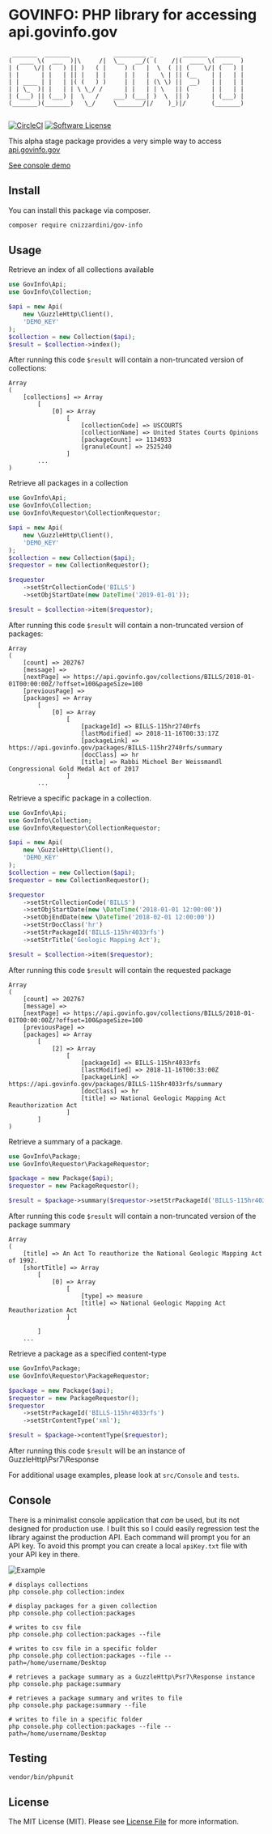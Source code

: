 # GOVINFO: PHP library for accessing api.govinfo.gov

```text
 _______  _______            _________ _        _______  _______ 
(  ____ \(  ___  )|\     /|  \__   __/( (    /|(  ____ \(  ___  )
| (    \/| (   ) || )   ( |     ) (   |  \  ( || (    \/| (   ) |
| |      | |   | || |   | |     | |   |   \ | || (__    | |   | |
| | ____ | |   | |( (   ) )     | |   | (\ \) ||  __)   | |   | |
| | \_  )| |   | | \ \_/ /      | |   | | \   || (      | |   | |
| (___) || (___) |  \   /    ___) (___| )  \  || )      | (___) |
(_______)(_______)   \_/     \_______/|/    )_)|/       (_______)
                                                                 
```

[![CircleCI](https://circleci.com/gh/cnizzardini/gov-info.svg?style=svg)](https://circleci.com/gh/cnizzardini/gov-info)
[![Software License](https://img.shields.io/badge/license-MIT-brightgreen.svg?style=flat-square)](LICENSE.md)

This alpha stage package provides a very simple way to access [api.govinfo.gov](https://api.govinfo.gov/docs/)

[See console demo](#Console)

## Install

You can install this package via composer.

```bash
composer require cnizzardini/gov-info
```

## Usage

Retrieve an index of all collections available

```php
use GovInfo\Api;
use GovInfo\Collection;

$api = new Api(
    new \GuzzleHttp\Client(), 
    'DEMO_KEY'
);
$collection = new Collection($api);
$result = $collection->index();
```

After running this code `$result` will contain a non-truncated version of collections:

```
Array
(
    [collections] => Array
        [
            [0] => Array
                [
                    [collectionCode] => USCOURTS
                    [collectionName] => United States Courts Opinions
                    [packageCount] => 1134933
                    [granuleCount] => 2525240
                ]
        ...
)

```

Retrieve all packages in a collection

```php
use GovInfo\Api;
use GovInfo\Collection;
use GovInfo\Requestor\CollectionRequestor;

$api = new Api(
    new \GuzzleHttp\Client(), 
    'DEMO_KEY'
);
$collection = new Collection($api);
$requestor = new CollectionRequestor();

$requestor
    ->setStrCollectionCode('BILLS')
    ->setObjStartDate(new DateTime('2019-01-01'));

$result = $collection->item($requestor);

```

After running this code `$result` will contain a non-truncated version of packages:

```
Array
(
    [count] => 202767
    [message] => 
    [nextPage] => https://api.govinfo.gov/collections/BILLS/2018-01-01T00:00:00Z/?offset=100&pageSize=100
    [previousPage] => 
    [packages] => Array
        [
            [0] => Array
                [
                    [packageId] => BILLS-115hr2740rfs
                    [lastModified] => 2018-11-16T00:33:17Z
                    [packageLink] => https://api.govinfo.gov/packages/BILLS-115hr2740rfs/summary
                    [docClass] => hr
                    [title] => Rabbi Michoel Ber Weissmandl Congressional Gold Medal Act of 2017
                ]
        ...
```

Retrieve a specific package in a collection. 

```php
use GovInfo\Api;
use GovInfo\Collection;
use GovInfo\Requestor\CollectionRequestor;

$api = new Api(
    new \GuzzleHttp\Client(), 
    'DEMO_KEY'
);
$collection = new Collection($api);
$requestor = new CollectionRequestor();

$requestor
    ->setStrCollectionCode('BILLS')
    ->setObjStartDate(new \DateTime('2018-01-01 12:00:00'))
    ->setObjEndDate(new \DateTime('2018-02-01 12:00:00'))
    ->setStrDocClass('hr')
    ->setStrPackageId('BILLS-115hr4033rfs')
    ->setStrTitle('Geologic Mapping Act');

$result = $collection->item($requestor);
```

After running this code `$result` will contain the requested package

```
Array
(
    [count] => 202767
    [message] => 
    [nextPage] => https://api.govinfo.gov/collections/BILLS/2018-01-01T00:00:00Z/?offset=100&pageSize=100
    [previousPage] => 
    [packages] => Array
        [
            [2] => Array
                [
                    [packageId] => BILLS-115hr4033rfs
                    [lastModified] => 2018-11-16T00:33:00Z
                    [packageLink] => https://api.govinfo.gov/packages/BILLS-115hr4033rfs/summary
                    [docClass] => hr
                    [title] => National Geologic Mapping Act Reauthorization Act
                ]
        ]
)
```

Retrieve a summary of a package.

```php
use GovInfo\Package;
use GovInfo\Requestor\PackageRequestor;

$package = new Package($api);
$requestor = new PackageRequestor();

$result = $package->summary($requestor->setStrPackageId('BILLS-115hr4033rfs'));
```

After running this code `$result` will contain a non-truncated version of the package summary

```
Array
(
    [title] => An Act To reauthorize the National Geologic Mapping Act of 1992.
    [shortTitle] => Array
        [
            [0] => Array
                [
                    [type] => measure
                    [title] => National Geologic Mapping Act Reauthorization Act
                ]

        ]
    ...
```

Retrieve a package as a specified content-type

```php
use GovInfo\Package;
use GovInfo\Requestor\PackageRequestor;

$package = new Package($api);
$requestor = new PackageRequestor();
$requestor
    ->setStrPackageId('BILLS-115hr4033rfs')
    ->setStrContentType('xml');

$result = $package->contentType($requestor);
```

After running this code `$result` will be an instance of GuzzleHttp\Psr7\Response

For additional usage examples, please look at `src/Console` and `tests`. 

## Console 

There is a minimalist console application that *can* be used, but its not designed for production use. 
I built this so I could easily regression test the library against the production API. Each command 
will prompt you for an API key. To avoid this prompt you can create a local `apiKey.txt` file with your 
API key in there.

![Example](./docs/console-demo.svg)

```shell
# displays collections
php console.php collection:index

# display packages for a given collection 
php console.php collection:packages

# writes to csv file
php console.php collection:packages --file

# writes to csv file in a specific folder
php console.php collection:packages --file --path=/home/username/Desktop

# retrieves a package summary as a GuzzleHttp\Psr7\Response instance
php console.php package:summary

# retrieves a package summary and writes to file
php console.php package:summary --file

# writes to file in a specific folder
php console.php collection:packages --file --path=/home/username/Desktop
```

## Testing

```bash
vendor/bin/phpunit
```

## License

The MIT License (MIT). Please see [License File](LICENSE.md) for more information.
